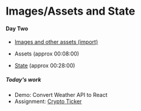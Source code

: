 # Images/Assets and State

#### Day Two

- [Images and other assets (import)](./day-02-assets)
- Assets (approx 00:08:00)

- [State](./day-02-state)
  (approx 00:28:00)

##### Today's work

- Demo: Convert Weather API to React
- Assignment: [Crypto Ticker](../assignments/crypto-ticker)

